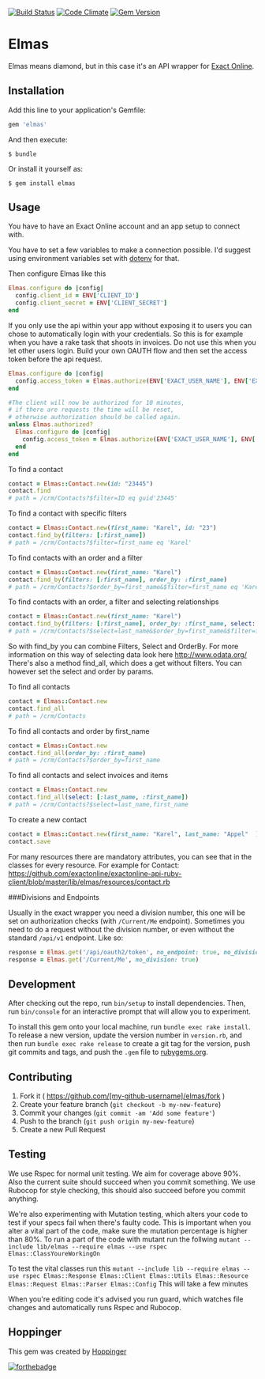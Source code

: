 [![Build Status](https://travis-ci.org/exactonline/exactonline-api-ruby-client.svg?branch=master)](https://travis-ci.org/exactonline/exactonline-api-ruby-client)
[![Code Climate](https://codeclimate.com/github/exactonline/exactonline-api-ruby-client/badges/gpa.svg)](https://codeclimate.com/github/exactonline/exactonline-api-ruby-client)
[![Gem Version](https://badge.fury.io/rb/elmas.svg)](http://badge.fury.io/rb/elmas)

# Elmas

Elmas means diamond, but in this case it's an API wrapper for [Exact Online](https://developers.exactonline.com/).

## Installation

Add this line to your application's Gemfile:

```ruby
gem 'elmas'
```

And then execute:

    $ bundle

Or install it yourself as:

    $ gem install elmas

## Usage

You have to have an Exact Online account and an app setup to connect with.

You have to set a few variables to make a connection possible. I'd suggest using environment variables set with [dotenv](https://github.com/bkeepers/dotenv) for that.

Then configure Elmas like this

```ruby
Elmas.configure do |config|
  config.client_id = ENV['CLIENT_ID']
  config.client_secret = ENV['CLIENT_SECRET']
end
```

If you only use the api within your app without exposing it to users you can chose
to automatically login with your credentials. So this is for example when you have a
rake task that shoots in invoices.
Do not use this when you let other users login. Build your own OAUTH flow and then set the access token
before the api request.
```ruby
Elmas.configure do |config|
  config.access_token = Elmas.authorize(ENV['EXACT_USER_NAME'], ENV['EXACT_PASSWORD']).access_token
end

#The client will now be authorized for 10 minutes,
# if there are requests the time will be reset,
# otherwise authorization should be called again.
unless Elmas.authorized?
  Elmas.configure do |config|
    config.access_token = Elmas.authorize(ENV['EXACT_USER_NAME'], ENV['EXACT_PASSWORD']).access_token
  end
end
```

To find a contact

```ruby
contact = Elmas::Contact.new(id: "23445")
contact.find
# path = /crm/Contacts?$filter=ID eq guid'23445'
```

To find a contact with specific filters
```ruby
contact = Elmas::Contact.new(first_name: "Karel", id: "23")
contact.find_by(filters: [:first_name])
# path = /crm/Contacts?$filter=first_name eq 'Karel'
```

To find contacts with an order and a filter
```ruby
contact = Elmas::Contact.new(first_name: "Karel")
contact.find_by(filters: [:first_name], order_by: :first_name)
# path = /crm/Contacts?$order_by=first_name&$filter=first_name eq 'Karel'
```

To find contacts with an order, a filter and selecting relationships
```ruby
contact = Elmas::Contact.new(first_name: "Karel")
contact.find_by(filters: [:first_name], order_by: :first_name, select: [:last_name])
# path = /crm/Contacts?$select=last_name&$order_by=first_name&$filter=first_name eq 'Karel'
```

So with find_by you can combine Filters, Select and OrderBy. For more information on this way of selecting data look here http://www.odata.org/
There's also a method find_all, which does a get without filters. You can however set the select and order by params.

To find all contacts
```ruby
contact = Elmas::Contact.new
contact.find_all
# path = /crm/Contacts
```

To find all contacts and order by first_name
```ruby
contact = Elmas::Contact.new
contact.find_all(order_by: :first_name)
# path = /crm/Contacts?$order_by=first_name
```

To find all contacts and select invoices and items
```ruby
contact = Elmas::Contact.new
contact.find_all(select: [:last_name, :first_name])
# path = /crm/Contacts?$select=last_name,first_name
```

To create a new contact

```ruby
contact = Elmas::Contact.new(first_name: "Karel", last_name: "Appel"  )
contact.save
```

For many resources there are mandatory attributes, you can see that in the classes
for every resource. For example for Contact: https://github.com/exactonline/exactonline-api-ruby-client/blob/master/lib/elmas/resources/contact.rb

###Divisions and Endpoints

Usually in the exact wrapper you need a division number, this one will be set on authorization checks (with `/Current/Me` endpoint). Sometimes you need to do a request without the division number, or even without the standard `/api/v1` endpoint. Like so:

```ruby
response = Elmas.get('/api/oauth2/token', no_endpoint: true, no_division: true)
response = Elmas.get('/Current/Me', no_division: true)
```

## Development

After checking out the repo, run `bin/setup` to install dependencies. Then, run `bin/console` for an interactive prompt that will allow you to experiment.

To install this gem onto your local machine, run `bundle exec rake install`. To release a new version, update the version number in `version.rb`, and then run `bundle exec rake release` to create a git tag for the version, push git commits and tags, and push the `.gem` file to [rubygems.org](https://rubygems.org).

## Contributing

1. Fork it ( https://github.com/[my-github-username]/elmas/fork )
2. Create your feature branch (`git checkout -b my-new-feature`)
3. Commit your changes (`git commit -am 'Add some feature'`)
4. Push to the branch (`git push origin my-new-feature`)
5. Create a new Pull Request

## Testing

We use Rspec for normal unit testing. We aim for coverage above 90%. Also the current suite should succeed when you commit something.
We use Rubocop for style checking, this should also succeed before you commit anything.

We're also experimenting with Mutation testing, which alters your code to test if your specs fail when there's faulty code. This is important when you
alter a vital part of the code, make sure the mutation percentage is higher than 80%. To run a part of the code with mutant run the follwing
`mutant --include lib/elmas --require elmas --use rspec Elmas::ClassYoureWorkingOn`

To test the vital classes run this
`mutant --include lib --require elmas --use rspec Elmas::Response Elmas::Client Elmas::Utils Elmas::Resource Elmas::Request Elmas::Parser Elmas::Config`
This will take a few minutes

When you're editing code it's advised you run guard, which watches file changes and automatically runs Rspec and Rubocop.

## Hoppinger

This gem was created by [Hoppinger](http://www.hoppinger.com)

[![forthebadge](http://forthebadge.com/images/badges/built-with-ruby.svg)](http://www.hoppinger.com)
